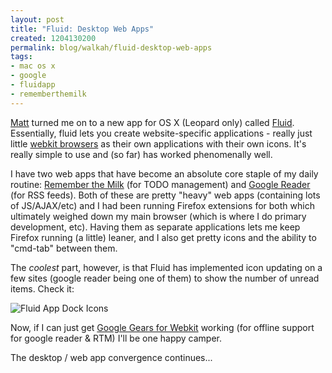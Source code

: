 ```yaml
--- 
layout: post
title: "Fluid: Desktop Web Apps"
created: 1204130200
permalink: blog/walkah/fluid-desktop-web-apps
tags: 
- mac os x
- google
- fluidapp
- rememberthemilk
---
```

<p><a href="http://www.asitis.org/fluid-makes-stable-web-apps">Matt</a> turned me on to a new app for OS X (Leopard only) called <a href="http://fluidapp.com/">Fluid</a>. Essentially, fluid lets you create website-specific applications - really just little <a href="http://webkit.org/">webkit browsers</a> as their own applications with their own icons. It's really simple to use and (so far) has worked phenomenally well.</p>
<p>I have two web apps that have become an absolute core staple of my daily routine: <a href="http://rememberthemilk.com/">Remember the Milk</a> (for TODO management) and <a href="http://reader.google.com/">Google Reader</a> (for RSS feeds).  Both of these are pretty "heavy" web apps (containing lots of JS/AJAX/etc) and I had been running Firefox extensions for both which ultimately weighed down my main browser (which is where I do primary development, etc). Having them as separate applications lets me keep Firefox running (a little) leaner, and I also get pretty icons and the ability to "cmd-tab" between them.</p>
<p>The <em>coolest</em> part, however, is that Fluid has implemented icon updating on a few sites (google reader being one of them) to show the number of unread items. Check it:</p>
<p><img src="http://walkah.net/sites/walkah.net/files/fluid.png" alt="Fluid App Dock Icons" /></p>
<p>Now, if I can just get <a href="http://googlemac.blogspot.com/2007/05/google-gears-for-webkit.html">Google Gears for Webkit</a> working (for offline support for google reader & RTM) I'll be one happy camper.</p>
<p>The desktop / web app convergence continues...</p>

